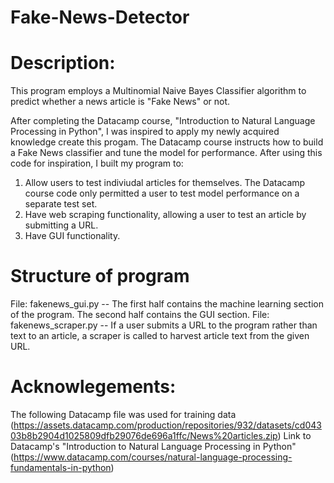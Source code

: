 # Fake-News-Detector

Description: 
==========================
This program employs a Multinomial Naive Bayes Classifier algorithm to predict whether a news article is "Fake News" or not.

After completing the Datacamp course, "Introduction to Natural Language Processing in Python", I was inspired to apply my newly acquired knowledge create this progam. The Datacamp course instructs how to build a Fake News classifier and tune the model for performance. After using this code for inspiration, I built my program to:
1) Allow users to test indiviudal articles for themselves. The Datacamp course code only permitted a user to test model performance on a separate test set.
2) Have web scraping functionality, allowing a user to test an article by submitting a URL.
3) Have GUI functionality. 




Structure of program
==========================
File: fakenews_gui.py -- The first half contains the machine learning section of the program. The second half contains the GUI section.
File: fakenews_scraper.py -- If a user submits a URL to the program rather than text to an article, a scraper is called to harvest article text from the given URL.




Acknowlegements: 
==========================
The following Datacamp file was used for training data (https://assets.datacamp.com/production/repositories/932/datasets/cd04303b8b2904d1025809dfb29076de696a1ffc/News%20articles.zip)
Link to Datacamp's "Introduction to Natural Language Processing in Python" (https://www.datacamp.com/courses/natural-language-processing-fundamentals-in-python)
